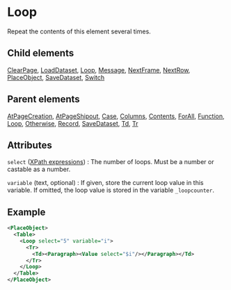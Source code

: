 # Loop



Repeat the contents of this element several times.



##  Child elements

[ClearPage](../clearpage.md), [LoadDataset](../loaddataset.md), [Loop](../loop.md), [Message](../message.md), [NextFrame](../nextframe.md), [NextRow](../nextrow.md), [PlaceObject](../placeobject.md), [SaveDataset](../savedataset.md), [Switch](../switch.md)

##  Parent elements

[AtPageCreation](../atpagecreation.md), [AtPageShipout](../atpageshipout.md), [Case](../case.md), [Columns](../columns.md), [Contents](../contents.md), [ForAll](../forall.md), [Function](../function.md), [Loop](../loop.md), [Otherwise](../otherwise.md), [Record](../record.md), [SaveDataset](../savedataset.md), [Td](../td.md), [Tr](../tr.md)


## Attributes



`select` ([XPath expressions](../../manual/xpath.md))
:   The number of loops. Must be a number or castable as a number.




`variable` (text, optional)
:   If given, store the current loop value in this variable. If omitted, the loop value is stored in the variable `_loopcounter`.




## Example

```xml
<PlaceObject>
  <Table>
    <Loop select="5" variable="i">
      <Tr>
        <Td><Paragraph><Value select="$i"/></Paragraph></Td>
      </Tr>
    </Loop>
  </Table>
</PlaceObject>

```





